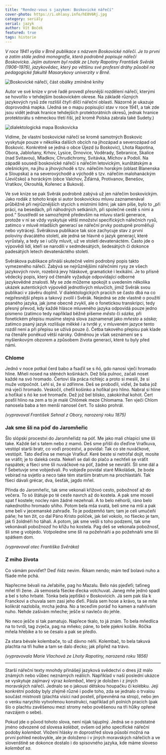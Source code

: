 ```yaml
---
title: "Rendez-vous s jazykem: Boskovické nářečí"
cover-photo: https://i.ohlasy.info/hE8V6Rj.jpg
category: seriály
serial: jazyk
author: Vít Boček
featured: true
tags: historie
---
```


*V roce 1941 vyšla v Brně publikace s názvem Boskovické nářečí. Je to první a zatím stále jediná monografie, která podrobně popisuje nářečí Boskovicka. Jejím autorem byl rodák ze Lhoty Rapotiny František Svěrák (1906–1976), jazykovědec, který po většinu své profesní dráhy působil na pedagogické fakultě Masarykovy univerzity v Brně.*

<img src="https://i.ohlasy.info/0C7N66c.jpg" alt="Boskovické nářečí, část obálky zmíněné knihy" class="img-responsive">

Autor ve své knize v prvé řadě provedl přesnější rozdělení nářečí, kterými se hovořilo v tehdejším boskovickém okrese. Na základě různých jazykových rysů zde rozlišil čtyři dílčí nářeční oblasti. Názorně je ukazuje doprovodná mapka. (Jedná se o mapu popisující stav v roce 1941, a tak zde jsou vidět jednak hranice tehdejších protektorátních okresů, jednak hranice protektorátu s německou třetí říší, jež kromě Polska zabrala také Sudety.)

<img src="https://i.ohlasy.info/hBUv2Cg.png" alt="dialektologická mapa Boskovicka" class="img-responsive">

Vidíme, že vlastní boskovické nářečí se kromě samotných Boskovic vyskytuje pouze v několika dalších obcích na jihozápad a severozápad od Boskovic. Konkrétně se jedná o obce Újezd (u Boskovic), Lhota Rapotina, Obora, Jabloňany, Krhov, Lysice, Drnovice, Voděrady, Sebranice, Skalice (nad Svitavou), Mladkov, Chrudichromy, Svitávka, Míchov a Podolí. Na západě sousedí boskovické nářečí s nářečím letovickým, kunštátským a olešnickým, na jihu a jihovýchodě s tzv. nářečím horským (oblast Blanenska a Sloupska) a na severovýchodě a východě s tzv. nářečím malohanáckým (Jevíčsko) a horáckým (obce Valchov, Žďárná, Protivanov, Benešov, Vratíkov, Okrouhlá, Kořenec a Buková).

Ve své knize se pak Svěrák podrobně zabývá už jen nářečím boskovickým. Jako rodák z tohoto kraje si autor boskovickou mluvu zaznamenával průběžně při nejrůznějších stycích s místními lidmi; jak sám píše, bylo to „při práci, na besedách, při náhodných setkáních, při společné cestě s nimi a pod.“ Soustředil se samozřejmě především na mluvu starší generace, protože v ní se vždy vyskytuje větší množství specifických nářečních rysů, zatímco v mluvě mladších generací se nářeční prvky postupně proměňují nebo vytrácejí. Svěrákova publikace tak sice zachycuje stav z první poloviny dvacátého století, ale jedná se hlavně o jazyk generací, které vyrůstaly, a tedy se i učily mluvit, už ve století devatenáctém. Často jde o výpovědi lidí, kteří se narodili v sedmdesátých, šedesátých či dokonce padesátých letech devatenáctého století.

Svěrákova publikace přináší skutečně velmi podrobný popis takto vymezeného nářečí. Zabývá se nejrůznějšími nářečními rysy ze všech jazykových rovin, rozebírá jevy hláskové, gramatické i lexikální. Je to přísně vědecký popis, který od čtenáře vyžaduje odpovídající odborné jazykovědné znalosti. My se zde můžeme spokojit s uvedením několika ukázek autentických výpovědí jednotlivých mluvčích, jimiž Svěrák svou publikaci v závěru doplnil. V dialektologických pracích se často dbá na co nejpřesnější přepis a takový zvolil i Svěrák. Nejedná se zde vlastně o použití psaného jazyka, jak jsme obecně zvyklí, ale o fonetickou transkripci, tedy přesný převod, kdy každé hlásce mluveného jazyka odpovídá pouze jedno písmeno (zatímco tedy například běžně píšeme *město* či *sázka*, při fonetickém přepisu musíme stejná slova zaznamenat jako *mňesto* a *sáska*; zatímco psaný jazyk rozlišuje měkké *i* a tvrdé *y*, v mluveném jazyce tento rozdíl není a při přepisu se užívá pouze *i*). Četba takového přepisu pak klade na čtenáře poněkud větší nároky. Odměnou je však seznámení se s myšlenkovým obzorem a způsobem života generací, které tu byly před námi.

### Chlome

Jednó v noce potkal čerd babo a fsaďil se s ňó, gdo nanosi vječi hromado hline. Mňeli nosed na sténéch košinkách. Dež bila pulnoc, začali noset každé na svó hromado. Čertovi šla práca richlejc a proto si meslil, že si muže votpočnót. Lehl si, že si zdřimne. Deš se proboďil, viďel, že baba jož má vječi hromado. Veskočil, cheťil košinko a hoťikal pro hlino. Nabral si hline a hoťikal s ňó ke své hromaďe. Dež jož bel blisko, zakokirihal kohót. Čert posťil hlino na zem a to je malé Chlómek meze Chlomama. Ten vječi Chlom nanosela baba a ten menši nanosel čert. To sásko prohrál.

*(vypravoval František Sehnal z Obory, narozený roku 1875)*

### Jak sme šli na póď do Jaromňeřic

Šlo slópski procestvi do Jaromňeřidz na póť. Me jako mali chlapici sme šli take. Každé šel s tatem nebo z mamó. Deš sme přišli do ďeďine Vraťkuva, vestópl starši bratr, co voďi procestvi, a povidal: Tak co ste nuváčkové, vestópit. Tato ďeďina se menuje Vraťkuf. Keré beste si netrófal dojit, mosite se vráťit; je to daleká cesta. Nekeři se dali do plačo a nechťeli se vráťit naspátek; a fšeci sme šli nuváčkové na póť, žádné se nevráťil. Šli sme dál a f Šebetuvje sme vobjedvali. Po vobjeďe povidal staré Mikolášek, že bode vebirad na svjetlo a neco take tém staršim bratrum na prochlastáňi. Tak fšeci dávali grécar, dva, šesťák, jagdo mňel.

Přinda do Jaromňeřic, tak sme vekonali křižovó cesto, pobožnosť až do večera. To só štátuje po té cesťe navrch až do kostela. A pak sme moseli spat f kostele; nocleγ nám žádné nezehnali. A to belo néhorši, ráno belo nakednotiho hromado sňiho. Potom bela mša svatá, beli sme na mši a pak sme beli v jecemanské zahraďe. To je podzemňó tam; tam je celi umučeňi páňe; he ten žit, co dal Páno Kristo poliček, jak šel vokolo, no fšecko je tam, jak ťi žoldnéři ho táhali. A potom, jak sme vešli s toho podzemi, tak sme vekonávali pobožnozď ho křižu ho kostela. Pag deš se vekonala pobožnosť, šli sme g vobjedo. Votpoledne sme šli na požehnáňi a po požehnáňi sme šli spátkem dom.

*(vypravoval otec Františka Svěráka)*

### Z miho života

Co vámám poviďet? Deď ňidz nevim. Ňikam nendo; mám teď bolavó nuho a fšade mňe pchá.

Napřecme bévali na Jeřabiňe, pag ho Mazalu. Belo nás pjeďeťi; taťineg mňel tři žene. Já semosela fšecke ďecka votchuvat. Janeg mňe jednó spadl a bel s toho hrbaté. Tónka bela jepťiškó v Boskovicich. Já sem pak šla k Franckovi a chuvala sem zasi jeho ďeťi. Pásla sem hose a krávo, ta se mňe kolikrát nazlobila, mrcha jedna. No a teceďim poráď ho kamen a nahřivám nuho. Nehde zašivám mňeche; ješče si navlečo do jehle.

No neco ješče si tak pamatujo. Napřece tkalo, to já znám. To bela mňedlica na to tvrdi, tag zvječa, pag na mňeko; páne, to bele pjekni košile. Róčka mňela hřebike a to se česalo a pak se předlo.

Za stara bévale kolembače, to už dávno néňi. Kolembač, to bela takuvá plachta na tři hulke a tam se dalo ďecko; jak připřež na trávo.

*(vypravovala Marie Vlachová ze Lhoty Rapotiny, narozená roku 1856)*

---

Starší nářeční texty mnohdy přinášejí jazyková svědectví o dnes již málo známých nebo vůbec neznámých reáliích. Například v naší poslední ukázce se vyskytuje zajímavý výraz *kolembač*, který je doložen i z jiných moravských nářečí. Jednalo se o jakousi dětskou houpačku či kolébku. Její konkrétní podoby byly zřejmě různé i podle toho, zda se jednalo o trvalou součást místnosti (plachta visící nad postelí, připevněná na strop), nebo jen o venku narychlo vytvořenou konstrukci, například při polních pracích (pak šlo o plachtu zavěšenou mezi stromy nebo pověšenou na tři hůlky opřené navzájem o sebe).

Pokud jde o původ tohoto slova, není nijak tajuplný. Jedná se o podstatné jméno odvozené od slovesa *kolébat*, ovšem od jeho specifické nářeční podoby *kolembat*. Vložení hlásky *m* doprostřed slova působí možná na první pohled neobvykle, ale je doloženo i v jiných moravských nářečích a ve slovenštině se dokonce dostalo i do spisovného jazyka, kde máme sloveso *kolembať sa*.
